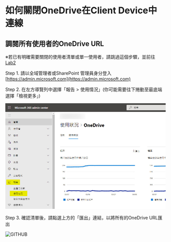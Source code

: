 # 如何關閉OneDrive在Client Device中連線

## 調閱所有使用者的OneDrive URL

※若已有明確需要關閉的使用者清單或單一使用者，請跳過這個步驟，並前往 [Lab2](https://portal.azure.com) <br>

Step 1. 請以全域管理者或SharePoint 管理員身分登入 [https://admin.microsoft.com](https://admin.microsoft.com) <br>

Step 2. 在左方導覽列中選擇「報告 > 使用情況」(你可能需要往下捲動至最底端選擇「檢視更多」) <br>

![GITHUB](image/image1.jpg) <br>

Step 3. 確認清單後，請點選上方的「匯出」連結，以將所有的OneDrive URL匯出 <br>

![GITHUB](image/image.jpg) <br>
